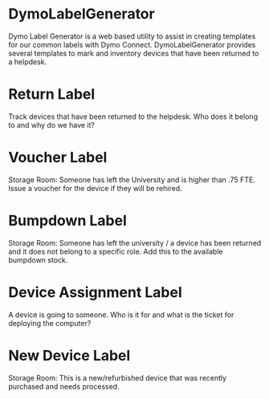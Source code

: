 # DymoLabelGenerator
Dymo Label Generator is a web based utility to assist in creating templates for our common labels with Dymo Connect. DymoLabelGenerator provides several templates to mark and inventory devices that have been returned to a helpdesk.



# Return Label
Track devices that have been returned to the helpdesk. Who does it belong to and why do we have it?

# Voucher Label
Storage Room: Someone has left the University and is higher than .75 FTE. Issue a voucher for the device if they will be rehired.

# Bumpdown Label
Storage Room: Someone has left the university / a device has been returned and it does not belong to a specific role. Add this to the available bumpdown stock.

# Device Assignment Label
A device is going to someone. Who is it for and what is the ticket for deploying the computer?

# New Device Label
Storage Room: This is a new/refurbished device that was recently purchased and needs processed.